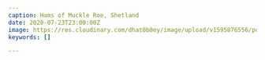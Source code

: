 ```yaml
---
caption: Hams of Muckle Roe, Shetland
date: 2020-07-23T23:00:00Z
image: https://res.cloudinary.com/dhat0b0ey/image/upload/v1595876556/portfolio/latestimages/_DSF4820_i5fqrh.jpg
keywords: []

---
```

